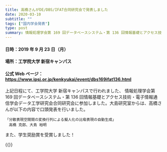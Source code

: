 ```yaml
---
title: 高橋さんがDE/DBS/IFAT合同研究会で発表しました
date: 2020-03-10
subtitle: ""
tags: ["国内学会発表"]
type: post
summary: 情報処理学会第 169 回データベースシステム・第 136 回情報基礎とアクセス技術・電子情報通信学会データ工学研究会合同研究会
---
```


<!--more-->

#### 日時：2019 年 9 月 23 日（月）

#### 場所：工学院大学 新宿キャンパス

#### 公式 Web ページ：https://www.ipsj.or.jp/kenkyukai/event/dbs169ifat136.html

上記日程にて、工学院大学 新宿キャンパスで行われました、 情報処理学会第 169 回データベースシステム・第 136 回情報基礎とアクセス技術・電子情報通信学会データ工学研究会合同研究会に参加しました。大島研究室からは、高橋さんが以下の内容で口頭発表を行いました。

```
「分散表現空間間の変換行列による擬人化の比喩表現の自動生成」
　高橋 克郎、大島 裕明
```

また、学生奨励賞を受賞しました！

{{<gallery >}}
